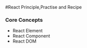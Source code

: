 #React Principle,Practise and Recipe

### Core Concepts

- React Element
- React Component
- React DOM
